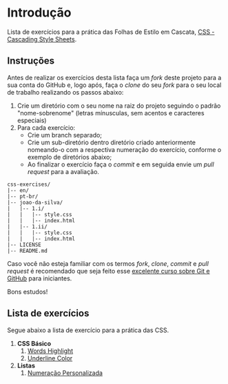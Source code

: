 # Introdução

Lista de exercícios para a prática das Folhas de Estilo em Cascata, [CSS - Cascading Style Sheets](https://developer.mozilla.org/en-US/docs/Web/CSS).

## Instruções

Antes de realizar os exercícios desta lista faça um *fork* deste projeto para a sua conta do GitHub e, logo após, faça
o *clone* do seu *fork* para o seu local de trabalho realizando os passos abaixo:

1. Crie um diretório com o seu nome na raiz do projeto seguindo o padrão "nome-sobrenome" (letras mínusculas, sem acentos e caracteres especiais)
1. Para cada exercício: 
    - Crie um branch separado;
    - Crie um sub-diretório dentro diretório criado anteriormente nomeando-o com a respectiva numeração do exercício, conforme o exemplo de diretórios abaixo;
    - Ao finalizar o exercício faça o *commit* e em seguida envie um *pull request* para a avaliação.

```
css-exercises/
|-- en/
|-- pt-br/
|-- joao-da-silva/
|   |-- 1.i/
|   |   |-- style.css
|   |   |-- index.html
|   |-- 1.ii/
|   |   |-- style.css
|   |   |-- index.html
|-- LICENSE
|-- README.md
```

Caso você não esteja familiar com os termos *fork*, *clone*, *commit* e *pull request* é recomendado que seja feito esse 
[excelente curso sobre Git e GitHub](http://willianjusten.teachable.com/p/git-e-github-para-iniciantes) para iniciantes.

Bons estudos!

## Lista de exercícios

Segue abaixo a lista de exercício para a prática das CSS.

1. **CSS Básico**
    1. [Words Highlight](1.i/README.md)
    1. [Underline Color](1.ii/README.md)
1. **Listas**
    1. [Numeração Personalizada](2.i/README.md)
